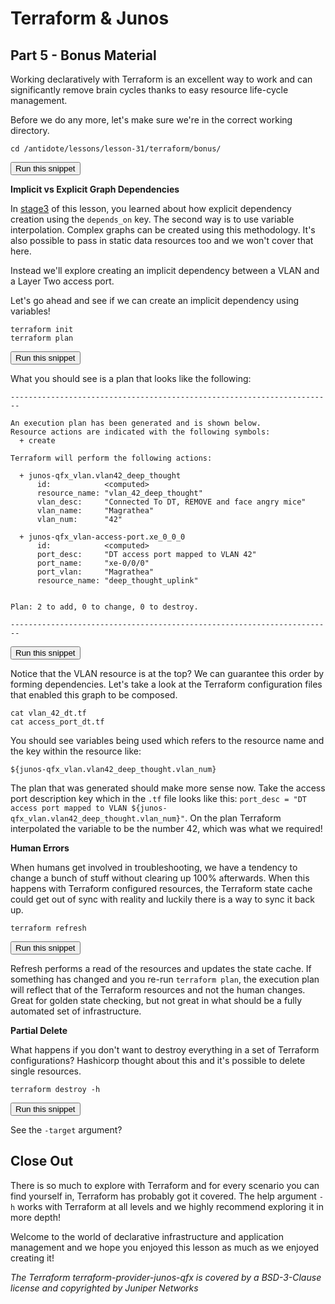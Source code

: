 # Terraform & Junos
## Part 5 - Bonus Material

Working declaratively with Terraform is an excellent way to work and can significantly remove brain cycles thanks to easy resource life-cycle management.

Before we do any more, let's make sure we're in the correct working directory.

```
cd /antidote/lessons/lesson-31/terraform/bonus/
```
<button type="button" class="btn btn-primary btn-sm" onclick="runSnippetInTab('terraform1', 0)">Run this snippet</button>

__Implicit vs Explicit Graph Dependencies__

In [stage3](https://labs.networkreliability.engineering/labs/?lessonId=31&lessonStage=3) of this lesson, you learned about how explicit dependency creation using the `depends_on` key. The second way is to use variable interpolation. Complex graphs can be created using this methodology. It's also possible to pass in static data resources too and we won't cover that here.

Instead we'll explore creating an implicit dependency between a VLAN and a Layer Two access port.

Let's go ahead and see if we can create an implicit dependency using variables!

```
terraform init
terraform plan
```
<button type="button" class="btn btn-primary btn-sm" onclick="runSnippetInTab('terraform1', 1)">Run this snippet</button>

What you should see is a plan that looks like the following:

```
------------------------------------------------------------------------

An execution plan has been generated and is shown below.
Resource actions are indicated with the following symbols:
  + create

Terraform will perform the following actions:

  + junos-qfx_vlan.vlan42_deep_thought
      id:            <computed>
      resource_name: "vlan_42_deep_thought"
      vlan_desc:     "Connected To DT, REMOVE and face angry mice"
      vlan_name:     "Magrathea"
      vlan_num:      "42"

  + junos-qfx_vlan-access-port.xe_0_0_0
      id:            <computed>
      port_desc:     "DT access port mapped to VLAN 42"
      port_name:     "xe-0/0/0"
      port_vlan:     "Magrathea"
      resource_name: "deep_thought_uplink"


Plan: 2 to add, 0 to change, 0 to destroy.

------------------------------------------------------------------------
```
<button type="button" class="btn btn-primary btn-sm" onclick="runSnippetInTab('terraform1', 2)">Run this snippet</button>

Notice that the VLAN resource is at the top? We can guarantee this order by forming dependencies. Let's take a look at the Terraform configuration files that enabled this graph to be composed.

```
cat vlan_42_dt.tf
cat access_port_dt.tf
```

You should see variables being used which refers to the resource name and the key within the resource like:

```
${junos-qfx_vlan.vlan42_deep_thought.vlan_num}
```

The plan that was generated should make more sense now. Take the access port description key which in the `.tf` file looks like this: `port_desc = "DT access port mapped to VLAN ${junos-qfx_vlan.vlan42_deep_thought.vlan_num}"`. On the plan Terraform interpolated the variable to be the number 42, which was what we required!

__Human Errors__

When humans get involved in troubleshooting, we have a tendency to change a bunch of stuff without clearing up 100% afterwards. When this happens with Terraform configured resources, the Terraform state cache could get out of sync with reality and luckily there is a way to sync it back up.

```
terraform refresh
```
<button type="button" class="btn btn-primary btn-sm" onclick="runSnippetInTab('terraform1', 3)">Run this snippet</button>

Refresh performs a read of the resources and updates the state cache. If something has changed and you re-run `terraform plan`, the execution plan will reflect that of the Terraform resources and not the human changes. Great for golden state checking, but not great in what should be a fully automated set of infrastructure.

__Partial Delete__

What happens if you don't want to destroy everything in a set of Terraform configurations? Hashicorp thought about this and it's possible to delete single resources.

```
terraform destroy -h
```
<button type="button" class="btn btn-primary btn-sm" onclick="runSnippetInTab('terraform1', 4)">Run this snippet</button>

See the `-target` argument?

## Close Out

There is so much to explore with Terraform and for every scenario you can find yourself in, Terraform has probably got it covered. The help argument `-h` works with Terraform at all levels and we highly recommend exploring it in more depth!

Welcome to the world of declarative infrastructure and application management and we hope you enjoyed this lesson as much as we enjoyed creating it!

*The Terraform terraform-provider-junos-qfx is covered by a BSD-3-Clause license and copyrighted by Juniper Networks*